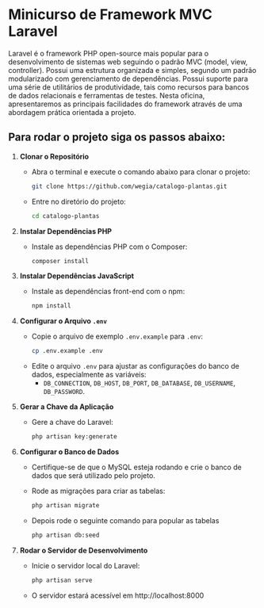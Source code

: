 # Minicurso de Framework MVC Laravel 

Laravel é o framework PHP open-source mais popular para o desenvolvimento
de sistemas web seguindo o padrão MVC (model, view, controller). Possui uma estrutura
organizada e simples, segundo um padrão modularizado com gerenciamento de
dependências. Possui suporte para uma série de utilitários de produtividade, tais como
recursos para bancos de dados relacionais e ferramentas de testes. Nesta oficina,
apresentaremos as principais facilidades do framework através de uma abordagem prática
orientada a projeto.

## Para rodar o projeto siga os passos abaixo:

1. **Clonar o Repositório**
   - Abra o terminal e execute o comando abaixo para clonar o projeto:
     ```bash
     git clone https://github.com/wegia/catalogo-plantas.git
     ```
   - Entre no diretório do projeto:
     ```bash
     cd catalogo-plantas
     ```

2. **Instalar Dependências PHP**
   - Instale as dependências PHP com o Composer:
     ```bash
     composer install
     ```

3. **Instalar Dependências JavaScript**
   - Instale as dependências front-end com o npm:
     ```bash
     npm install
     ```

4. **Configurar o Arquivo `.env`**
   - Copie o arquivo de exemplo `.env.example` para `.env`:
     ```bash
     cp .env.example .env
     ```
   - Edite o arquivo `.env` para ajustar as configurações do banco de dados, especialmente as variáveis:
     - `DB_CONNECTION`, `DB_HOST`, `DB_PORT`, `DB_DATABASE`, `DB_USERNAME`, `DB_PASSWORD`.

5. **Gerar a Chave da Aplicação**
   - Gere a chave do Laravel:
     ```bash
     php artisan key:generate
     ```

6. **Configurar o Banco de Dados**
   - Certifique-se de que o MySQL esteja rodando e crie o banco de dados que será utilizado pelo projeto.
   - Rode as migrações para criar as tabelas:
     ```bash
     php artisan migrate
     ```

   - Depois rode o seguinte comando para popular as tabelas
     ```bash
     php artisan db:seed
     ```

7. **Rodar o Servidor de Desenvolvimento**
   - Inicie o servidor local do Laravel:
     ```bash
     php artisan serve
     ```
   - O servidor estará acessível em http://localhost:8000
